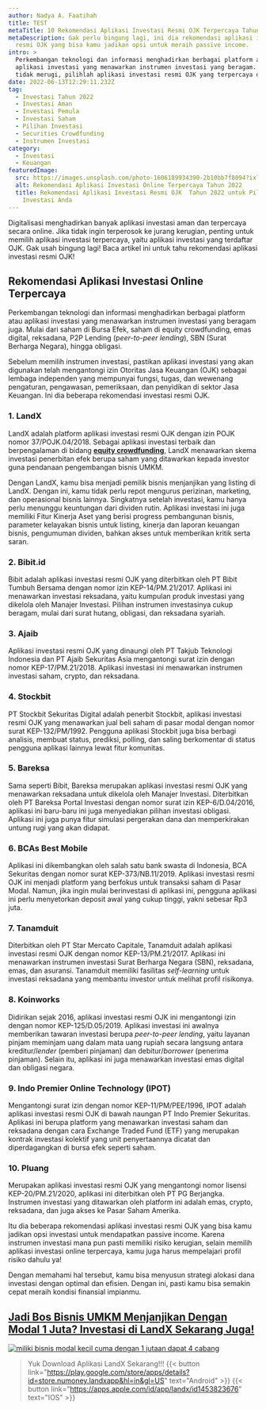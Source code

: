 ```yaml
---
author: Nadya A. Faatihah
title: TEST
metaTitle: 10 Rekomendasi Aplikasi Investasi Resmi OJK Terpercaya Tahun 2022
metaDescription: Gak perlu bingung lagi, ini dia rekomendasi aplikasi investasi
  resmi OJK yang bisa kamu jadikan opsi untuk meraih passive income.
intro: >
  Perkembangan teknologi dan informasi menghadirkan berbagai platform atau
  aplikasi investasi yang menawarkan instrumen investasi yang beragam. Agar
  tidak merugi, pilihlah aplikasi investasi resmi OJK yang terpercaya dan aman.
date: 2022-06-13T12:29:11.232Z
tag:
  - Investasi Tahun 2022
  - Investasi Aman
  - Investasi Pemula
  - Investasi Saham
  - Pilihan Investasi
  - Securities Crowdfunding
  - Instrumen Investasi
category:
  - Investasi
  - Keuangan
featuredImage:
  src: https://images.unsplash.com/photo-1606189934390-2b10bb7f8094?ixlib=rb-1.2.1&ixid=MnwxMjA3fDB8MHxwaG90by1wYWdlfHx8fGVufDB8fHx8&auto=format&fit=crop&w=870&q=80
  alt: Rekomendasi Aplikasi Investasi Online Terpercaya Tahun 2022
  title: Rekomendasi Aplikasi Investasi Resmi OJK  Tahun 2022 untuk Pilihan
    Investasi Anda
---
```

<!--StartFragment-->

Digitalisasi menghadirkan banyak aplikasi investasi aman dan terpercaya secara online. Jika tidak ingin terperosok ke jurang kerugian, penting untuk memilih aplikasi investasi terpercaya, yaitu aplikasi investasi yang terdaftar OJK. Gak usah bingung lagi! Baca artikel ini untuk tahu rekomendasi aplikasi investasi resmi OJK!

## Rekomendasi Aplikasi Investasi Online Terpercaya

Perkembangan teknologi dan informasi menghadirkan berbagai platform atau aplikasi investasi yang menawarkan instrumen investasi yang beragam juga. Mulai dari saham di Bursa Efek, saham di equity crowdfunding, emas digital, reksadana, P2P Lending (p*eer-to-peer lending*), SBN (Surat Berharga Negara), hingga obligasi. 

Sebelum memilih instrumen investasi, pastikan aplikasi investasi yang akan digunakan telah mengantongi izin Otoritas Jasa Keuangan (OJK) sebagai lembaga independen yang mempunyai fungsi, tugas, dan wewenang pengaturan, pengawasan, pemeriksaan, dan penyidikan di sektor Jasa Keuangan. Ini dia beberapa rekomendasi investasi resmi OJK.

### 1. LandX

LandX adalah platform aplikasi investasi resmi OJK dengan izin POJK nomor 37/POJK.04/2018. Sebagai aplikasi investasi terbaik dan berpengalaman di bidang **[equity crowdfunding](https://landx.id/)**, LandX menawarkan skema investasi penerbitan efek berupa saham yang ditawarkan kepada investor guna pendanaan pengembangan bisnis UMKM. 

Dengan LandX, kamu bisa menjadi pemilik bisnis menjanjikan yang listing di LandX. Dengan ini, kamu tidak perlu repot mengurus perizinan, marketing, dan operasional bisnis lainnya. Singkatnya setelah investasi, kamu hanya perlu menunggu keuntungan dari dividen rutin. Aplikasi investasi ini juga memiliki Fitur Kinerja Aset yang berisi progress pembangunan bisnis, parameter kelayakan bisnis untuk listing, kinerja dan laporan keuangan bisnis, pengumuman dividen, bahkan akses untuk memberikan kritik serta saran.

### 2. Bibit.id

Bibit adalah aplikasi investasi resmi OJK yang diterbitkan oleh PT Bibit Tumbuh Bersama dengan nomor izin KEP-14/PM.21/2017. Aplikasi ini menawarkan investasi reksadana, yaitu kumpulan produk investasi yang dikelola oleh Manajer Investasi. Pilihan instrumen investasinya cukup beragam, mulai dari surat hutang, obligasi, dan reksadana syariah.

### 3. Ajaib

Aplikasi investasi resmi OJK yang dinaungi oleh PT Takjub Teknologi Indonesia dan PT Ajaib Sekuritas Asia mengantongi surat izin dengan nomor KEP-17/PM.21/2018. Aplikasi investasi ini menawarkan instrumen investasi saham, crypto, dan reksadana. 

### 4. Stockbit

PT Stockbit Sekuritas Digital adalah penerbit Stockbit, aplikasi investasi resmi OJK yang menawarkan jual beli saham di pasar modal dengan nomor surat KEP-132/PM/1992. Pengguna aplikasi Stockbit juga bisa berbagi analisis, membuat status, prediksi, polling, dan saling berkomentar di status pengguna aplikasi lainnya lewat fitur komunitas.

### 5. Bareksa

Sama seperti Bibit, Bareksa merupakan aplikasi investasi resmi OJK yang menawarkan reksadana untuk dikelola oleh Manajer Investasi. Diterbitkan oleh PT Bareksa Portal Investasi dengan nomor surat izin KEP-6/D.04/2016, aplikasi ini baru-baru ini juga menyediakan pilihan investasi obligasi. Aplikasi ini juga punya fitur simulasi pergerakan dana dan memperkirakan untung rugi yang akan didapat.

### 6. BCAs Best Mobile

Aplikasi ini dikembangkan oleh salah satu bank swasta di Indonesia, BCA Sekuritas dengan nomor surat KEP-373/NB.11/2019. Aplikasi investasi resmi OJK ini menjadi platform yang berfokus untuk transaksi saham di Pasar Modal. Namun, jika ingin mulai berinvestasi di aplikasi ini, pengguna aplikasi ini perlu menyetorkan deposit awal yang cukup tinggi, yakni sebesar Rp3 juta. 

### 7. Tanamduit

Diterbitkan oleh PT Star Mercato Capitale, Tanamduit adalah aplikasi investasi resmi OJK dengan nomor KEP-13/PM.21/2017. Aplikasi ini menawarkan instrumen investasi Surat Berharga Negara (SBN), reksadana, emas, dan asuransi. Tanamduit memiliki fasilitas *self-learning* untuk investasi reksadana yang membantu investor untuk melihat profil risikonya.

### 8. Koinworks

Didirikan sejak 2016, aplikasi investasi resmi OJK ini mengantongi izin dengan nomor KEP-125/D.05/2019. Aplikasi investasi ini awalnya memberikan tawaran investasi berupa *peer-to-peer lending*, yaitu layanan pinjam meminjam uang dalam mata uang rupiah secara langsung antara kreditur/*lender* (pemberi pinjaman) dan debitur/*borrower* (penerima pinjaman). Selain itu, aplikasi ini juga menawarkan investasi emas digital dan obligasi negara.

### 9. Indo Premier Online Technology (IPOT)

Mengantongi surat izin dengan nomor KEP-11/PM/PEE/1996, IPOT adalah aplikasi investasi resmi OJK di bawah naungan PT Indo Premier Sekuritas. Aplikasi ini berupa platform yang menawarkan investasi saham dan reksadana dengan cara Exchange Traded Fund (ETF) yang merupakan kontrak investasi kolektif yang unit penyertaannya dicatat dan diperdagangkan di bursa efek seperti saham. 

### 10. Pluang

Merupakan aplikasi investasi resmi OJK yang mengantongi nomor lisensi KEP-20/PM.21/2020, aplikasi ini diterbitkan oleh PT PG Berjangka. Instrumen investasi yang ditawarkan oleh platform ini adalah emas, crypto, reksadana, dan juga akses ke Pasar Saham Amerika. 

Itu dia beberapa rekomendasi aplikasi investasi resmi OJK yang bisa kamu jadikan opsi investasi untuk mendapatkan passive income. Karena instrumen investasi mana pun pasti memiliki risiko kerugian, selain memilih aplikasi investasi online terpercaya, kamu juga harus mempelajari profil risiko dahulu ya!

Dengan memahami hal tersebut, kamu bisa menyusun strategi alokasi dana investasi dengan optimal dan efisien. Dengan ini, pasti kamu bisa semakin cepat meraih kondisi finansial impianmu.

## **[Jadi Bos Bisnis UMKM Menjanjikan Dengan Modal 1 Juta? Investasi di LandX Sekarang Juga!](https://app.landx.id/?utm_source=Organic+Page&utm_medium=Content+Blog&utm_campaign=BlogLandX&utm_id=Blog)**

<!--StartFragment-->

[![miliki bisnis modal kecil cuma dengan 1 jutaan dapat 4 cabang ](https://accountgram-production.sfo2.cdn.digitaloceanspaces.com/landx_ghost/2021/11/jadi-owner-bisnis-hanya-1-jutaan-dengan-cuan-yang-sangat-menjanjikan.png)](https://app.landx.id/?utm_source=Organic+Page&utm_medium=Content+Blog&utm_campaign=BlogLandX&utm_id=Blog)

<!--EndFragment-->

> Yuk Download Aplikasi LandX Sekarang!!!
> {{< button link="https://play.google.com/store/apps/details?id=store.numoney.landxapp&hl=in&gl=US" text="Android" >}}
> {{< button link="https://apps.apple.com/id/app/landx/id1453823676" text="IOS" >}}